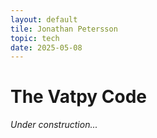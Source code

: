 ```yaml
---
layout: default
tile: Jonathan Petersson
topic: tech
date: 2025-05-08
---
```


# The Vatpy Code

<i>Under construction...</i>
